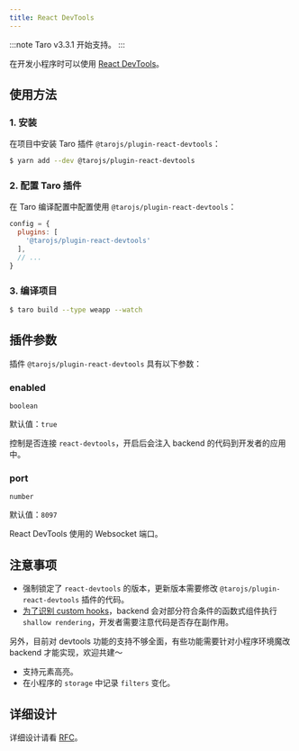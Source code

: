 ```yaml
---
title: React DevTools
---
```


:::note Taro v3.3.1 开始支持。 :::

在开发小程序时可以使用 [React DevTools](https://github.com/facebook/react/blob/main/packages/react-devtools/README.md)。

## 使用方法

### 1. 安装

在项目中安装 Taro 插件 `@tarojs/plugin-react-devtools`：

```sh
$ yarn add --dev @tarojs/plugin-react-devtools
```

### 2. 配置 Taro 插件

在 Taro 编译配置中配置使用 `@tarojs/plugin-react-devtools`：

```js title="config/dev.js"
config = {
  plugins: [
    '@tarojs/plugin-react-devtools'
  ],
  // ...
}
```

### 3. 编译项目

```sh
$ taro build --type weapp --watch
```

## 插件参数

插件 `@tarojs/plugin-react-devtools` 具有以下参数：

### enabled

`boolean`

默认值：`true`

控制是否连接 `react-devtools`，开启后会注入 backend 的代码到开发者的应用中。

### port

`number`

默认值：`8097`

React DevTools 使用的 Websocket 端口。

## 注意事项

- 强制锁定了 `react-devtools` 的版本，更新版本需要修改 `@tarojs/plugin-react-devtools` 插件的代码。
- [为了识别 custom hooks](https://github.com/facebook/react/blob/main/packages/react-devtools/OVERVIEW.md#inspecting-hooks)，backend 会对部分符合条件的函数式组件执行 `shallow rendering`，开发者需要注意代码是否存在副作用。

另外，目前对 devtools 功能的支持不够全面，有些功能需要针对小程序环境魔改 backend 才能实现，欢迎共建～

- 支持元素高亮。
- 在小程序的 `storage` 中记录 `filters` 变化。

## 详细设计

详细设计请看 [RFC](https://github.com/NervJS/taro-rfcs/blob/master/rfcs/0005-react-devtools.md)。
